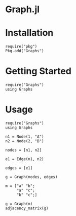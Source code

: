 Graph.jl
========

# Installation

    require("pkg")
    Pkg.add("Graphs")

# Getting Started

    require("Graphs")
    using Graphs

# Usage

    require("Graphs")
    using Graphs

    n1 = Node(1, "A")
    n2 = Node(2, "B")

    nodes = [n1, n2]

    e1 = Edge(n1, n2)

    edges = [e1]

    g = Graph(nodes, edges)

    m = ["a" "b";
         "a" "c";
         "b" "c";]

    g = Graph(m)
    adjacency_matrix(g)
